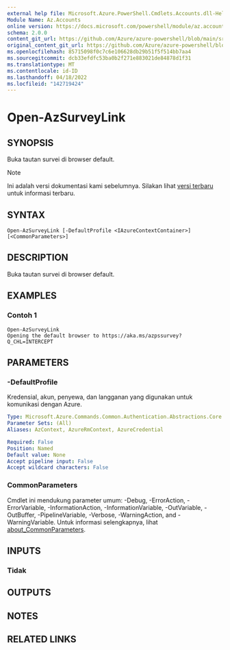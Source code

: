 ```yaml
---
external help file: Microsoft.Azure.PowerShell.Cmdlets.Accounts.dll-Help.xml
Module Name: Az.Accounts
online version: https://docs.microsoft.com/powershell/module/az.accounts/open-azsurveylink
schema: 2.0.0
content_git_url: https://github.com/Azure/azure-powershell/blob/main/src/Accounts/Accounts/help/Open-AzSurveyLink.md
original_content_git_url: https://github.com/Azure/azure-powershell/blob/main/src/Accounts/Accounts/help/Open-AzSurveyLink.md
ms.openlocfilehash: 85715098f0c7c6e106628db29b51f5f514bb7aa4
ms.sourcegitcommit: dcb33efdfc53ba0b2f271e883021de84878d1f31
ms.translationtype: MT
ms.contentlocale: id-ID
ms.lasthandoff: 04/18/2022
ms.locfileid: "142719424"
---
```

# Open-AzSurveyLink

## SYNOPSIS
Buka tautan survei di browser default.

> [!NOTE]
>Ini adalah versi dokumentasi kami sebelumnya. Silakan lihat [versi terbaru](/powershell/module/az.accounts/open-azsurveylink) untuk informasi terbaru.

## SYNTAX

```
Open-AzSurveyLink [-DefaultProfile <IAzureContextContainer>] [<CommonParameters>]
```

## DESCRIPTION
Buka tautan survei di browser default.

## EXAMPLES

### Contoh 1
```
Open-AzSurveyLink
Opening the default browser to https://aka.ms/azpssurvey?Q_CHL=INTERCEPT
```

## PARAMETERS

### -DefaultProfile
Kredensial, akun, penyewa, dan langganan yang digunakan untuk komunikasi dengan Azure.

```yaml
Type: Microsoft.Azure.Commands.Common.Authentication.Abstractions.Core.IAzureContextContainer
Parameter Sets: (All)
Aliases: AzContext, AzureRmContext, AzureCredential

Required: False
Position: Named
Default value: None
Accept pipeline input: False
Accept wildcard characters: False
```

### CommonParameters
Cmdlet ini mendukung parameter umum: -Debug, -ErrorAction, -ErrorVariable, -InformationAction, -InformationVariable, -OutVariable, -OutBuffer, -PipelineVariable, -Verbose, -WarningAction, and -WarningVariable. Untuk informasi selengkapnya, lihat [about_CommonParameters](http://go.microsoft.com/fwlink/?LinkID=113216).

## INPUTS

### Tidak

## OUTPUTS

## NOTES

## RELATED LINKS
